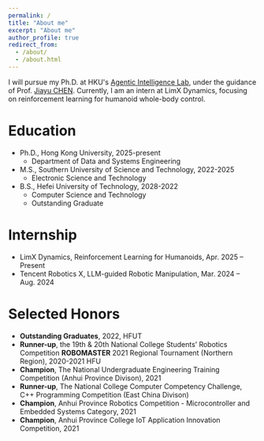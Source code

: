 ```yaml
---
permalink: /
title: "About me"
excerpt: "About me"
author_profile: true
redirect_from: 
  - /about/
  - /about.html
---
```


I will pursue my Ph.D. at HKU's [Agentic Intelligence Lab](https://agentic-intelligence-lab.org/), under the guidance of Prof. [Jiayu CHEN](https://www.dase.hku.hk/people/j-y-chen). Currently, I am an intern at LimX Dynamics, focusing on reinforcement learning for humanoid whole-body control.

<!-- Prior to this, I earned my Master’s degree from the RCV Lab at Southern University of Science and Technology, where I was mentored by Prof. Hong ZHANG. -->


<!-- If you have any good ideas or cooperation intentions, please feel free to contact me at 12232112@mail.sustech.edu.cn :) -->
  
Education
======
- Ph.D., Hong Kong University, 2025-present
  - Department of Data and Systems Engineering
- M.S., Southern University of Science and Technology, 2022-2025
  - Electronic Science and Technology
- B.S., Hefei University of Technology, 2028-2022
  - Computer Science and Technology
  - Outstanding Graduate


Internship
======
- LimX Dynamics, Reinforcement Learning for Humanoids, Apr. 2025 – Present
- Tencent Robotics X, LLM-guided Robotic Manipulation, Mar. 2024 – Aug. 2024

Selected Honors
======
* **Outstanding Graduates**, 2022, HFUT
* **Runner-up**, the 19th & 20th National College Students’ Robotics Competition **ROBOMASTER** 2021 Regional Tournament (Northern Region), 2020-2021 HFU
* **Champion**, The National Undergraduate Engineering Training Competition (Anhui Province Divison), 2021
* **Runner-up**, The National College Computer Competency Challenge, C++ Programming Competition (East China Divison)
* **Champion**, Anhui Province Robotics Competition - Microcontroller and Embedded Systems Category, 2021
* **Champion**, Anhui Province College IoT Application Innovation Competition, 2021


